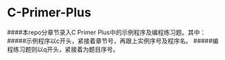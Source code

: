 # C-Primer-Plus
####本repo分章节录入C Primer Plus中的示例程序及编程练习题。其中：
#####示例程序以c开头，紧接着章节号，再跟上实例序号及程序名。
#####编程练习题则以q开头，紧接着为题目序号。
